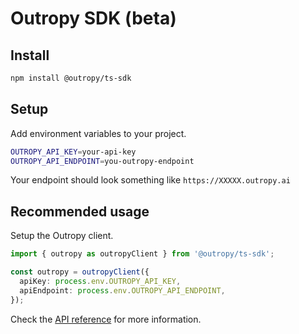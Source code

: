 # Outropy SDK (beta)

## Install

```bash
npm install @outropy/ts-sdk
```

## Setup

Add environment variables to your project.

```bash
OUTROPY_API_KEY=your-api-key
OUTROPY_API_ENDPOINT=you-outropy-endpoint
```

Your endpoint should look something like `https://XXXXX.outropy.ai`


## Recommended usage

Setup the Outropy client.

```ts
import { outropy as outropyClient } from '@outropy/ts-sdk';

const outropy = outropyClient({
  apiKey: process.env.OUTROPY_API_KEY,
  apiEndpoint: process.env.OUTROPY_API_ENDPOINT,
});
```

Check the [API reference](https://docs.outropy.ai/api-reference/introduction) for more information.
